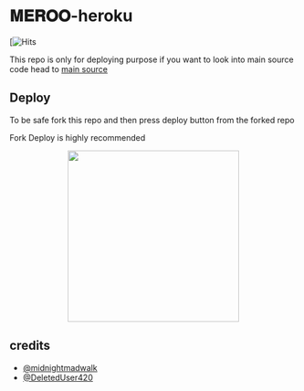 # 𝐌𝐄𝐑𝐎𝐎-heroku
[![Hits](https://dashboard.heroku.com/new?template=https://github.com/jxg3v/xfzg)

This repo is only for deploying purpose if you want to look into main source code head to [main source](https://dashboard.heroku.com/new?template=https://github.com/jxg3v/xfzg) 

## Deploy

To be safe fork this repo and then press deploy button from the forked repo 

Fork Deploy is highly recommended

<p align="center"><a href="https://heroku.com/deploy?template=https://github.com/RepthonArabic/E_7_V"><img src="https://dashboard.heroku.com/new?template=https://github.com/jxg3v/xfzgPLOY TO-HEROKU-blue?style=plastic&logo=heroku&logoColor=purple"width="300"heigh="100" /></a></p>



## credits
   - [@midnightmadwalk](https://t.me/GJEGG)
   - [@DeletedUser420](https://t.me/GJEGG)
